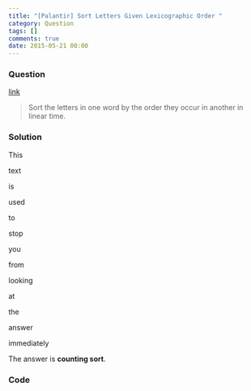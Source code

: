 ```yaml
---
title: "[Palantir] Sort Letters Given Lexicographic Order "
category: Question
tags: []
comments: true
date: 2015-05-21 00:00
---
```



### Question

[link](http://quant365.com/viewtopic.php?t=11)

> Sort the letters in one word by the order they occur in another in linear time. 

### Solution

This 

text

is

used 

to

stop

you

from 

looking

at

the 

answer

immediately

The answer is __counting sort__.

### Code 
